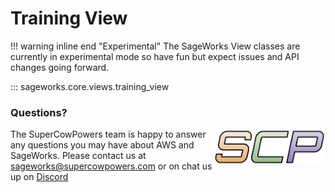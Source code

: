 # Training View

!!! warning inline end "Experimental"
    The SageWorks View classes are currently in experimental mode so have fun but expect issues and API changes going forward.
    
::: sageworks.core.views.training_view

### Questions?
<img align="right" src="../../../images/scp.png" width="180">

The SuperCowPowers team is happy to answer any questions you may have about AWS and SageWorks. Please contact us at [sageworks@supercowpowers.com](mailto:sageworks@supercowpowers.com) or on chat us up on [Discord](https://discord.gg/WHAJuz8sw8) 